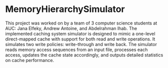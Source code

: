 # MemoryHierarchySimulator
This project was worked on by a team of 3 computer science students at AUC: Jana Elfeky, Andrew Antoine, and Abdelrahman Ihab.
The implemented caching system simulator is designed to mimic a one-level direct-mapped cache with support for both read and write operations. It simulates two write policies: write-through and write back. The simulator reads memory access sequences from an input file, processes each access, updates the cache state accordingly, and outputs detailed statistics on cache performance.
